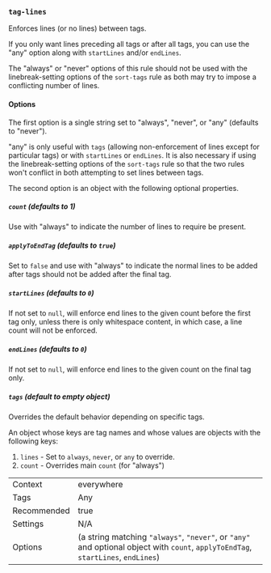 ### `tag-lines`

Enforces lines (or no lines) between tags.

If you only want lines preceding all tags or after all tags, you can use
the "any" option along with `startLines` and/or `endLines`.

The "always" or "never" options of this rule should not
be used with the linebreak-setting options of the `sort-tags` rule as both
may try to impose a conflicting number of lines.

#### Options

The first option is a single string set to "always", "never", or "any"
(defaults to "never").

"any" is only useful with `tags` (allowing non-enforcement of lines except
for particular tags) or with `startLines` or `endLines`. It is also
necessary if using the linebreak-setting options of the `sort-tags` rule
so that the two rules won't conflict in both attempting to set lines
between tags.

The second option is an object with the following optional properties.

##### `count` (defaults to 1)

Use with "always" to indicate the number of lines to require be present.

##### `applyToEndTag` (defaults to `true`)

Set to `false` and use with "always" to indicate the normal lines to be
added after tags should not be added after the final tag.

##### `startLines` (defaults to `0`)

If not set to `null`, will enforce end lines to the given count before the
first tag only, unless there is only whitespace content, in which case,
a line count will not be enforced.

##### `endLines` (defaults to `0`)

If not set to `null`, will enforce end lines to the given count on the
final tag only.

##### `tags` (default to empty object)

Overrides the default behavior depending on specific tags.

An object whose keys are tag names and whose values are objects with the
following keys:

1. `lines` - Set to `always`, `never`, or `any` to override.
2. `count` - Overrides main `count` (for "always")

|||
|---|---|
|Context|everywhere|
|Tags|Any|
|Recommended|true|
|Settings|N/A|
|Options|(a string matching `"always"`, `"never"`, or `"any"` and optional object with `count`, `applyToEndTag`, `startLines`, `endLines`)|

<!-- assertions tagLines -->
